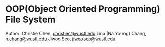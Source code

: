 # OOP(Object Oriented Programming) File System

Author: Christie Chen, christiec@wustl.edu
        Lina (Na Young) Chang, n.chang@wustl.edu
        Jiwoo Seo, jiwooseo@wustl.edu
